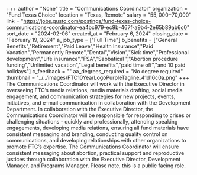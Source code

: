 +++
author = "None"
title = "Communications Coordinator"
organization = "Fund Texas Choice"
location = "Texas, Remote"
salary = "$55,000-$70,000"
link = "https://jobs.gusto.com/postings/fund-texas-choice-communications-coordinator-ea4bc979-ec9b-467f-a9b4-2e65b89ab6c0"
sort_date = "2024-02-06"
created_at = "February 6, 2024"
closing_date = "February 19, 2024"
a_job_type = ["Full Time"]
b_benefits = ["General Benefits","Retirement","Paid Leave","Health Insurance","Paid Vacation","Permanently Remote","Dental","Vision","Sick time","Professional development","Life insurance","FSA","Sabbatical ","Abortion procedure funding","Unlimited vacation","Legal benefits","paid time off","and 10 paid holidays"]
c_feedback = ""
aa_degrees_required = "No degree required"
thumbnail = "../../images/FTC10YearLogoPurpleTagline_41d16c0a.png"
+++
The Communications Coordinator will work with the Executive Director in overseeing FTC’s media relations, media materials drafting, social media engagement, and communication strategies for new projects, events, initiatives, and e-mail communication in collaboration with the Development Department. In collaboration with the Executive Director, the Communications Coordinator will be responsible for responding to crises or challenging situations - quickly and professionally, attending speaking engagements, developing media relations, ensuring all fund materials have consistent messaging and branding, conducting quality control on communications, and developing relationships with other organizations to promote FTC’s expertise. The Communications Coordinator will ensure consistent messaging about abortion, practical support and reproductive justices through collaboration with the Executive Director, Development Manager, and Programs Manager. Please note, this is a public facing role.